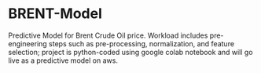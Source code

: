 # BRENT-Model
Predictive Model for Brent Crude Oil price. Workload includes pre-engineering steps such as pre-processing, normalization, and feature selection; project is python-coded using google colab notebook and will go live as a predictive model on aws. 
